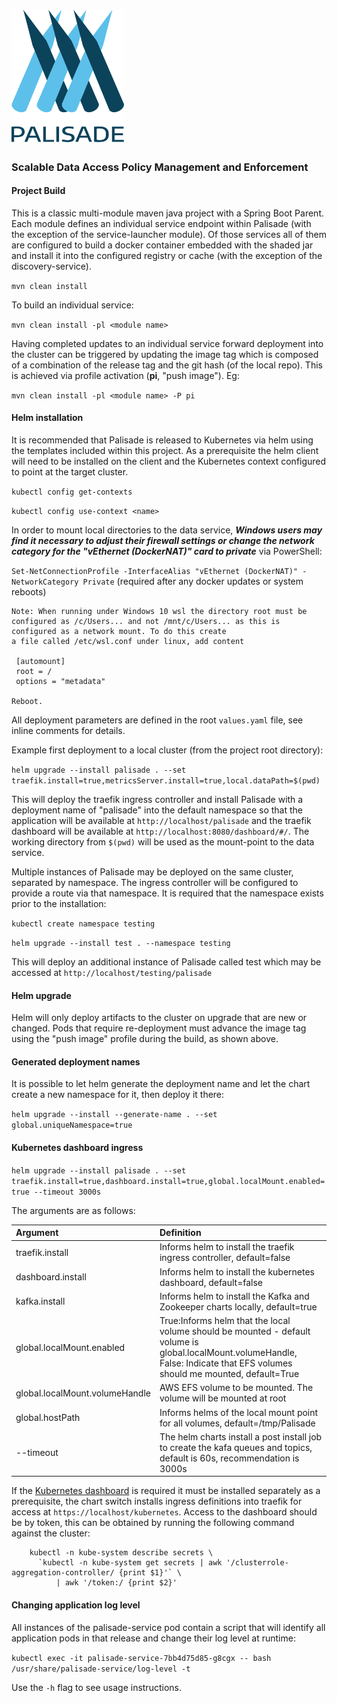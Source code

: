 <!---
Copyright 2019 Crown Copyright

Licensed under the Apache License, Version 2.0 (the "License");
you may not use this file except in compliance with the License.
You may obtain a copy of the License at

  http://www.apache.org/licenses/LICENSE-2.0

Unless required by applicable law or agreed to in writing, software
distributed under the License is distributed on an "AS IS" BASIS,
WITHOUT WARRANTIES OR CONDITIONS OF ANY KIND, either express or implied.
See the License for the specific language governing permissions and
limitations under the License.
--->

# <img src="logos/logo.svg" width="180">

### Scalable Data Access Policy Management and Enforcement

#### Project Build

This is a classic multi-module maven java project with a Spring Boot Parent. Each module defines an individual service endpoint within Palisade
(with the exception of the service-launcher module). Of those services all of them are configured to build a docker container embedded with the
shaded jar and install it into the configured registry or cache (with the exception of the discovery-service).

```mvn clean install```

To build an individual service:

```mvn clean install -pl <module name>```

Having completed updates to an individual service forward deployment into the cluster can be triggered by updating the image tag which is composed
of a combination of the release tag and the git hash (of the local repo). This is achieved via profile activation (**pi**, "push image"). Eg:

```mvn clean install -pl <module name> -P pi```

#### Helm installation

It is recommended that Palisade is released to Kubernetes via helm using the templates included 
within this project. As a prerequisite the helm client will need to be installed on the client 
and the Kubernetes context configured to point at the target cluster.

```kubectl config get-contexts```

```kubectl config use-context <name>```

In order to mount local directories to the data service, ***Windows users may find it necessary to adjust their firewall settings or change the network category for the "vEthernet (DockerNAT)" card to private*** via PowerShell:

```Set-NetConnectionProfile -InterfaceAlias "vEthernet (DockerNAT)" -NetworkCategory Private``` (required after any docker updates or system reboots)

    Note: When running under Windows 10 wsl the directory root must be configured as /c/Users... and not /mnt/c/Users... as this is configured as a network mount. To do this create
    a file called /etc/wsl.conf under linux, add content
    
     [automount]
     root = /
     options = "metadata"
     
    Reboot.

All deployment parameters are defined in the root ```values.yaml``` file, see inline comments for details.

Example first deployment to a local cluster (from the project root directory):

```helm upgrade --install palisade . --set traefik.install=true,metricsServer.install=true,local.dataPath=$(pwd)```

This will deploy the traefik ingress controller and install Palisade with a deployment name of "palisade" into the default namespace
so that the application will be available at ```http://localhost/palisade``` and the traefik dashboard will be available at 
```http://localhost:8080/dashboard/#/```.
The working directory from `$(pwd)` will be used as the mount-point to the data service.

Multiple instances of Palisade may be deployed on the same cluster, separated by namespace. The ingress controller will be configured
to provide a route via that namespace. It is required that the namespace exists prior to the installation:

```kubectl create namespace testing```

```helm upgrade --install test . --namespace testing```

This will deploy an additional instance of Palisade called test which may be accessed at ```http://localhost/testing/palisade```

#### Helm upgrade

Helm will only deploy artifacts to the cluster on upgrade that are new or changed. Pods that require re-deployment must advance the
image tag using the "push image" profile during the build, as shown above.

#### Generated deployment names

It is possible to let helm generate the deployment name and let the chart create a new namespace for it, then deploy it there:

```helm upgrade --install --generate-name . --set global.uniqueNamespace=true```

#### Kubernetes dashboard ingress

```helm upgrade --install palisade . --set traefik.install=true,dashboard.install=true,global.localMount.enabled=true --timeout 3000s```


The arguments are as follows:

|  Argument   |    Definition   |
|:------------|:----------------|
|traefik.install | Informs helm to install the traefik ingress controller, default=false|
|dashboard.install| Informs helm to install the kubernetes dashboard, default=false|
|kafka.install|Informs helm to install the Kafka and Zookeeper charts locally, default=true|
|global.localMount.enabled|True:Informs helm that the local volume should be mounted - default volume is global.localMount.volumeHandle, False: Indicate that EFS volumes should me mounted, default=True|
|global.localMount.volumeHandle|AWS EFS volume to be mounted. The volume will be mounted at root|
|global.hostPath|Informs helms of the local mount point for all volumes, default=/tmp/Palisade|
|--timeout|The helm charts install a post install job to create the kafa queues and topics, default is 60s, recommendation is 3000s| 






If the [Kubernetes dashboard](https://kubernetes.io/docs/tasks/access-application-cluster/web-ui-dashboard/) is required it must be installed separately as a
prerequisite, the chart switch installs ingress definitions into traefik for access at ```https://localhost/kubernetes```. Access to the dashboard should be by
token, this can be obtained by running the following command against the cluster:

```
    kubectl -n kube-system describe secrets \
      `kubectl -n kube-system get secrets | awk '/clusterrole-aggregation-controller/ {print $1}'` \
          | awk '/token:/ {print $2}'
```
#### Changing application log level

All instances of the palisade-service pod contain a script that will identify all application pods in that release and change their log level at runtime:

```kubectl exec -it palisade-service-7bb4d75d85-g8cgx -- bash /usr/share/palisade-service/log-level -t```

Use the ```-h``` flag to see usage instructions.